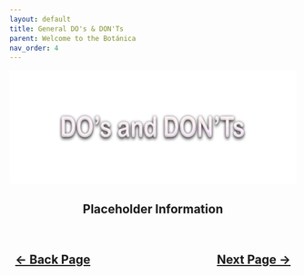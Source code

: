 ```yaml
---
layout: default
title: General DO's & DON'Ts
parent: Welcome to the Botánica
nav_order: 4
---
```


<style>
  .navigation-container {
    display: flex;
    justify-content: space-between;
    align-items: center;
    width: 100%;
  }
  
  .nav-button {
    margin: 10px;
  }
</style>

<p align="center">
  <img width="650" height="200" src="../../assets/Header-GeneralConcepts.png">
</p>

<h2 align="center">Placeholder Information</h2>

<h2 align="center">
  <br>
  <div class="navigation-container">
    <a class="nav-button" href="02-SettingExpectations.html">&larr; Back Page</a>
    <a class="nav-button" href="04-GeneralTerms.html">Next Page &rarr;</a>
  </div>
  <br>
</h2>
